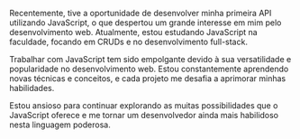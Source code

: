 Recentemente, tive a oportunidade de desenvolver minha primeira API utilizando JavaScript, o que despertou um grande interesse em mim pelo desenvolvimento web. Atualmente, estou estudando JavaScript na faculdade, focando em CRUDs e no desenvolvimento full-stack.

Trabalhar com JavaScript tem sido empolgante devido à sua versatilidade e popularidade no desenvolvimento web. Estou constantemente aprendendo novas técnicas e conceitos, e cada projeto me desafia a aprimorar minhas habilidades.

Estou ansioso para continuar explorando as muitas possibilidades que o JavaScript oferece e me tornar um desenvolvedor ainda mais habilidoso nesta linguagem poderosa.
